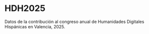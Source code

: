 # HDH2025
Datos de la contribución al congreso anual de Humanidades Digitales Hispánicas en Valencia, 2025.
